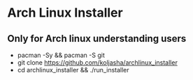 # Arch Linux Installer

## Only for Arch linux understanding users

* pacman -Sy && pacman -S git
* git clone https://github.com/koljasha/archlinux_installer
* cd archlinux_installer && ./run_installer

